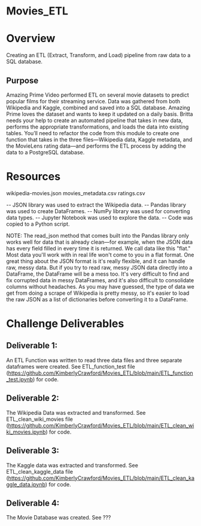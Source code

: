 # Movies_ETL

# Overview
Creating an ETL (Extract, Transform, and Load) pipeline from raw data to a SQL database. 

## Purpose

Amazing Prime Video performed ETL on several movie datasets to predict popular films for their streaming service. Data was gathered from both Wikipedia and Kaggle, combined and saved into a SQL database. Amazing Prime loves the dataset and wants to keep it updated on a daily basis. Britta needs your help to create an automated pipeline that takes in new data, performs the appropriate transformations, and loads the data into existing tables. You’ll need to refactor the code from this module to create one function that takes in the three files—Wikipedia data, Kaggle metadata, and the MovieLens rating data—and performs the ETL process by adding the data to a PostgreSQL database.
 
# Resources
wikipedia-movies.json
movies_metadata.csv
ratings.csv

-- JSON library was used to extract the Wikipedia data.
-- Pandas library was used to create DataFrames.
-- NumPy library was used for converting data types.
-- Jupyter Notebook was used to explore the data. 
-- Code was copied to a Python script.

NOTE: The read_json method that comes built into the Pandas library only works well for data that is already clean—for example, when the JSON data has every field filled in every time it is returned. We call data like this "flat." Most data you'll work with in real life won't come to you in a flat format. One great thing about the JSON format is it's really flexible, and it can handle raw, messy data. But if you try to read raw, messy JSON data directly into a DataFrame, the DataFrame will be a mess too. It's very difficult to find and fix corrupted data in messy DataFrames, and it's also difficult to consolidate columns without headaches. As you may have guessed, the type of data we get from doing a scrape of Wikipedia is pretty messy, so it's easier to load the raw JSON as a list of dictionaries before converting it to a DataFrame.

# Challenge Deliverables

## Deliverable 1: 
An ETL Function was written to read three data files and three separate dataframes were created.
See ETL_function_test file (https://github.com/KimberlyCrawford/Movies_ETL/blob/main/ETL_function_test.ipynb) for code.

## Deliverable 2: 
The Wikipedia Data was extracted and transformed.
See ETL_clean_wiki_movies file (https://github.com/KimberlyCrawford/Movies_ETL/blob/main/ETL_clean_wiki_movies.ipynb) for code.

## Deliverable 3: 
The Kaggle data was extracted and transformed.
See ETL_clean_kaggle_data file (https://github.com/KimberlyCrawford/Movies_ETL/blob/main/ETL_clean_kaggle_data.ipynb) for code.

## Deliverable 4: 
The Movie Database was created.
See ???
